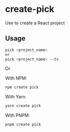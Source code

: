create-pick
===========

 Use to create a React project 

Usage
-----

```sh
pick <project_name>
or
pick <project_name> --ts
```

Or

With NPM:

```sh
npm create pick
```

With  Yarn:

```sh
yarn create pick
```

With PNPM:

```sh
pnpm create pick
```

